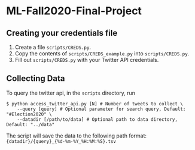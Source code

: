 # ML-Fall2020-Final-Project

## Creating your credentials file

1. Create a file `scripts/CREDS.py`. 
2. Copy the contents of `scripts/CREDS_example.py` into `scripts/CREDS.py`.
3. Fill out `scripts/CREDS.py` with your Twitter API credentials. 


## Collecting Data

To query the twitter api, in the `scripts` directory, run 
```
$ python access_twitter_api.py [N] # Number of tweets to collect \
    --query [query] # Optional parameter for search query, Default: "#Election2020" \
    --datadir [/path/to/data] # Optional path to data directory, Default: "../data"
```

The script will save the data to the following path format: `{datadir}/{query}_{%d-%m-%Y_%H:%M:%S}.tsv`